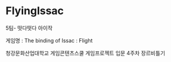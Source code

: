 # FlyingIssac

5팀- 떳다떳다 아이작

게임명 : The binding of Issac : Flight
 
청강문화산업대학교 게임콘텐츠스쿨 게임프로젝트 입문 4주차 장르비틀기
